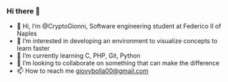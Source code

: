 ### Hi there 👋

<!--
**CryptoGionni/CryptoGionni** is a ✨ _special_ ✨ repository because its `README.md` (this file) appears on your GitHub profile.

Here are some ideas to get you started:

- 🔭 I’m currently working on ...
- 🌱 I’m currently learning ...
- 👯 I’m looking to collaborate on ...
- 🤔 I’m looking for help with ...
- 💬 Ask me about ...
- 📫 How to reach me: ...
- 😄 Pronouns: ...
- ⚡ Fun fact: ...
-->


- 👋 Hi, I’m @CryptoGionni, Software engineering student at Federico II of Naples 
- 👀 I’m interested in developing an environment to visualize concepts to learn faster 
- 🌱 I’m currently learning C, PHP, Git, Python 
- 👯 I’m looking to collaborate on something that can make the difference 
- 📫 How to reach me giovybolla00@gmail.com
